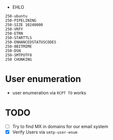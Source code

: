 - EHLO
```
250-ubuntu
250-PIPELINING
250-SIZE 10240000
250-VRFY
250-ETRN
250-STARTTLS
250-ENHANCEDSTATUSCODES
250-8BITMIME
250-DSN
250-SMTPUTF8
250 CHUNKING
```
# User enumeration
- user enumeration via `RCPT TO` works
# TODO
- [ ] Try to find MX in domains for our email system
- [x] Verify Users via `smtp-user-enum`